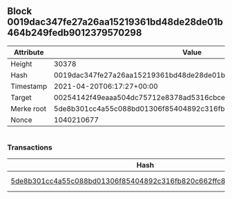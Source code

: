 ## Block 0019dac347fe27a26aa15219361bd48de28de01b464b249fedb9012379570298

Attribute | Value
--- | ---
Height | 30378
Hash | 0019dac347fe27a26aa15219361bd48de28de01b464b249fedb9012379570298
Timestamp | 2021-04-20T06:17:27+00:00
Target | 00254142f49eaaa504dc75712e8378ad5316cbcead634704b3734b6271167cc4
Merke root | 5de8b301cc4a55c088bd01306f85404892c316fb820c662ffc8b0ad1d8f0e945
Nonce | 1040210677

```

```

### Transactions

Hash | Amount
--- | ---
[5de8b301cc4a55c088bd01306f85404892c316fb820c662ffc8b0ad1d8f0e945](5de8b301cc4a55c088bd01306f85404892c316fb820c662ffc8b0ad1d8f0e945.md) | 10.00000000 SKEPTI 
